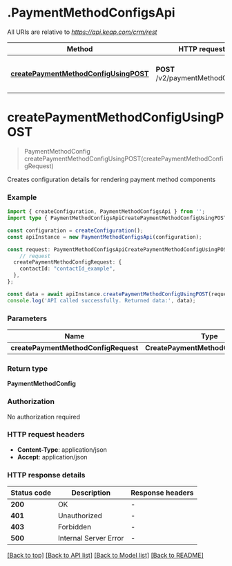 # .PaymentMethodConfigsApi

All URIs are relative to *https://api.keap.com/crm/rest*

Method | HTTP request | Description
------------- | ------------- | -------------
[**createPaymentMethodConfigUsingPOST**](PaymentMethodConfigsApi.md#createPaymentMethodConfigUsingPOST) | **POST** /v2/paymentMethodConfigs | Create Payment Method Configuration


# **createPaymentMethodConfigUsingPOST**
> PaymentMethodConfig createPaymentMethodConfigUsingPOST(createPaymentMethodConfigRequest)

Creates configuration details for rendering payment method components

### Example


```typescript
import { createConfiguration, PaymentMethodConfigsApi } from '';
import type { PaymentMethodConfigsApiCreatePaymentMethodConfigUsingPOSTRequest } from '';

const configuration = createConfiguration();
const apiInstance = new PaymentMethodConfigsApi(configuration);

const request: PaymentMethodConfigsApiCreatePaymentMethodConfigUsingPOSTRequest = {
    // request
  createPaymentMethodConfigRequest: {
    contactId: "contactId_example",
  },
};

const data = await apiInstance.createPaymentMethodConfigUsingPOST(request);
console.log('API called successfully. Returned data:', data);
```


### Parameters

Name | Type | Description  | Notes
------------- | ------------- | ------------- | -------------
 **createPaymentMethodConfigRequest** | **CreatePaymentMethodConfigRequest**| request |


### Return type

**PaymentMethodConfig**

### Authorization

No authorization required

### HTTP request headers

 - **Content-Type**: application/json
 - **Accept**: application/json


### HTTP response details
| Status code | Description | Response headers |
|-------------|-------------|------------------|
**200** | OK |  -  |
**401** | Unauthorized |  -  |
**403** | Forbidden |  -  |
**500** | Internal Server Error |  -  |

[[Back to top]](#) [[Back to API list]](README.md#documentation-for-api-endpoints) [[Back to Model list]](README.md#documentation-for-models) [[Back to README]](README.md)


